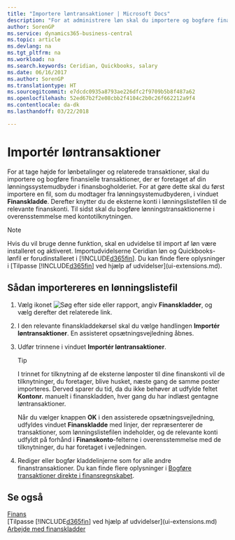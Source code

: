 ```yaml
---
title: "Importere løntransaktioner | Microsoft Docs"
description: "For at administrere løn skal du importere og bogføre finanstransaktioner fra din lønningslisteudbyder i finansregnskabet ved hjælp af lønudvidelsen, f.eks. Ceridian eller Quickbooks."
author: SorenGP
ms.service: dynamics365-business-central
ms.topic: article
ms.devlang: na
ms.tgt_pltfrm: na
ms.workload: na
ms.search.keywords: Ceridian, Quickbooks, salary
ms.date: 06/16/2017
ms.author: SorenGP
ms.translationtype: HT
ms.sourcegitcommit: e7dcdc0935a8793ae226dfc2f9709b5b8f487a62
ms.openlocfilehash: 52ed67b2f2e08cbb2f4104c2b0c26f662212a9f4
ms.contentlocale: da-dk
ms.lasthandoff: 03/22/2018

---
```

# <a name="import-payroll-transactions"></a>Importér løntransaktioner
For at tage højde for lønbetalinger og relaterede transaktioner, skal du importere og bogføre finansielle transaktioner, der er foretaget af din lønningssystemudbyder i finansbogholderiet. For at gøre dette skal du først importere en fil, som du modtager fra lønningsystemudbyderen, i vinduet **Finanskladde**. Derefter knytter du de eksterne konti i lønningslistefilen til de relevante finanskonti. Til sidst skal du bogføre lønningstransaktionerne i overensstemmelse med kontotilknytningen.

> [!NOTE]  
>   Hvis du vil bruge denne funktion, skal en udvidelse til import af løn være installeret og aktiveret. Importudvidelserne Ceridian løn og Quickbooks-lønfil er forudinstalleret i [!INCLUDE[d365fin](includes/d365fin_md.md)]. Du kan finde flere oplysninger i [Tilpasse [!INCLUDE[d365fin](includes/d365fin_md.md)] ved hjælp af udvidelser](ui-extensions.md).

## <a name="to-import-a-payroll-file"></a>Sådan importereres en lønningslistefil
1. Vælg ikonet ![Søg efter side eller rapport](media/ui-search/search_small.png "Ikonet Søg efter side eller rapport"), angiv **Finanskladder**, og vælg derefter det relaterede link.
2. I den relevante finanskladdekørsel skal du vælge handlingen **Importér løntransaktioner**. En assisteret opsætningsvejledning åbnes.
3. Udfør trinnene i vinduet **Importér løntransaktioner**.

    > [!TIP]  
    >   I trinnet for tilknytning af de eksterne lønposter til dine finanskonti vil de tilknytninger, du foretager, blive husket, næste gang de samme poster importeres. Derved sparer du tid, da du ikke behøver at udfylde feltet **Kontonr.** manuelt i finanskladden, hver gang du har indlæst gentagne løntransaktioner.   

    Når du vælger knappen **OK** i den assisterede opsætningsvejledning, udfyldes vinduet **Finanskladde** med linjer, der repræsenterer de transaktioner, som lønningslistefilen indeholder, og de relevante konti udfyldt på forhånd i **Finanskonto**-felterne i overensstemmelse med de tilknytninger, du har foretaget i vejledningen.
4. Rediger eller bogfør kladdelinjerne som for alle andre finanstransaktioner. Du kan finde flere oplysninger i [Bogføre transaktioner direkte i finansregnskabet](finance-how-post-transactions-directly.md).   

## <a name="see-also"></a>Se også
[Finans](finance.md)  
[Tilpasse [!INCLUDE[d365fin](includes/d365fin_md.md)] ved hjælp af udvidelser](ui-extensions.md)  
[Arbejde med finanskladder](ui-work-general-journals.md)  

